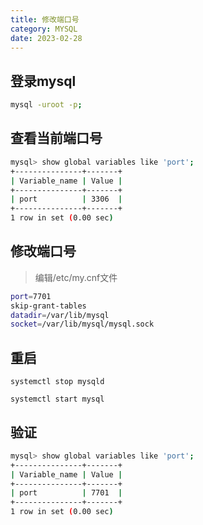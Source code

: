 ```yaml
---
title: 修改端口号
category: MYSQL
date: 2023-02-28
---
```


## 登录mysql

```bash
mysql -uroot -p;
```

## 查看当前端口号

```bash
mysql> show global variables like 'port';
+---------------+-------+
| Variable_name | Value |
+---------------+-------+
| port          | 3306  |
+---------------+-------+
1 row in set (0.00 sec)
```

## 修改端口号

> 编辑/etc/my.cnf文件

```bash
port=7701
skip-grant-tables
datadir=/var/lib/mysql
socket=/var/lib/mysql/mysql.sock
```

## 重启

```
systemctl stop mysqld

systemctl start mysql
```

## 验证

```bash
mysql> show global variables like 'port';
+---------------+-------+
| Variable_name | Value |
+---------------+-------+
| port          | 7701  |
+---------------+-------+
1 row in set (0.00 sec)
```

